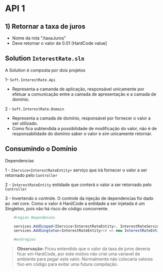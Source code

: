 
# API 1

## 1) Retornar a taxa de juros

* Nome da rota "/taxaJuros"
* Deve retornar o valor de 0.01 [HardCode value]

## Solution `InterestRate.sln`

A Solution é composta por dois projetos

1- `Soft.InterestRate.Api`
- Representa a camanda de aplicação, responsável unicamente por efetuar a comunicação entre a camada de apresentação e a camada de domínio.

2 - `Soft.InterestRate.Domain`
- Representa a camada de domínio, responsável por fornecer o valor a ser utilizado.
- Como fica subtendida a possibilidade de modificação do valor, não é de responsabilidade do domínio saber o valor e sim unicamente retornar.

## Consumindo o Domínio

Dependencias

1 - `IService<InterestRateEntity>` serviço que irá fornecer o valor a ser retornado pelo `Controller`

2 - `InterestRateEntity` entidade que conterá o valor a ser retornado pelo `Controller`

3 - Invertendo o controle. O controle da injeção de dependencias foi dado ao .net core. Como o valor é HardCode a entidade a ser injetada é um Singleton, pois não há risco de código concorrente.

```csharp
	#region Dependences

	services.AddScoped<IService<InterestRateEntity>, InterestRateService>();
	services.AddSingleton<InterestRateEntity>(r => new InterestRateEntity() { Value = 0.01M });

	#endregion
```

> **Observação:** Ficou entendido que o valor da taxa de juros deveria ficar em HardCode, por este motivo não criei uma variavel de ambiente para pegar este valor. Normalmente não colocaria valores fixo em código para evitar uma futura compilação.
